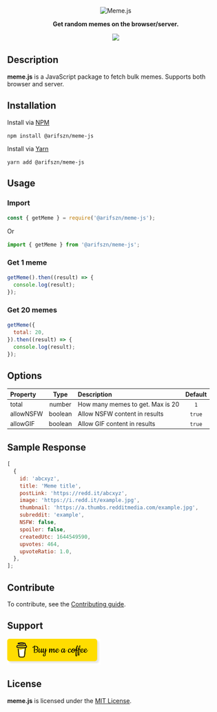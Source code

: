 <p align="center">
    <img src="https://user-images.githubusercontent.com/45073703/170882295-c20a51b9-67b4-414f-9b9e-7178bfc5d8c5.png" alt="Meme.js" >
</p>
<p align="center">
  <b>Get random memes on the browser/server.</b>
</p>
<p align="center">
  <a href="https://github.com/arifszn/meme.js/actions/workflows/test.yml">
    <img src="https://github.com/arifszn/meme.js/actions/workflows/test.yml/badge.svg"/>
  </a>
</p>

## Description

**meme.js** is a JavaScript package to fetch bulk memes. Supports both browser and server.

## Installation

Install via <a href="https://www.npmjs.com/package/@arifszn/meme-js">NPM</a>

```
npm install @arifszn/meme-js
```

Install via <a href="https://yarnpkg.com/package/@arifszn/meme-js">Yarn</a>

```
yarn add @arifszn/meme-js
```

## Usage

### Import

```js
const { getMeme } = require('@arifszn/meme-js');
```

Or

```js
import { getMeme } from '@arifszn/meme-js';
```

### Get 1 meme

```js
getMeme().then((result) => {
  console.log(result);
});
```

### Get 20 memes

```js
getMeme({
  total: 20,
}).then((result) => {
  console.log(result);
});
```

## Options

| Property  |  Type   | Description                      |      Default      |
| :-------- | :-----: | :------------------------------- | :---------------: |
| total     | number  | How many memes to get. Max is 20 |  <code>1</code>   |
| allowNSFW | boolean | Allow NSFW content in results    | <code>true</code> |
| allowGIF  | boolean | Allow GIF content in results     | <code>true</code> |

## Sample Response

```js
[
  {
    id: 'abcxyz',
    title: 'Meme title',
    postLink: 'https://redd.it/abcxyz',
    image: 'https://i.redd.it/example.jpg',
    thumbnail: 'https://a.thumbs.redditmedia.com/example.jpg',
    subreddit: 'example',
    NSFW: false,
    spoiler: false,
    createdUtc: 1644549590,
    upvotes: 464,
    upvoteRatio: 1.0,
  },
];
```

## Contribute

To contribute, see the [Contributing guide](https://github.com/arifszn/meme.js/blob/main/CONTRIBUTING.md).

## Support

<a href="https://www.buymeacoffee.com/arifszn" target="_blank">
  <img
    src="https://raw.githubusercontent.com/arifszn/arifszn/main/assets/bmc-button.png"
    alt="Buy Me A Coffee"
    height="60" 
    width="217"
  >
</a>

## License

**meme.js** is licensed under the [MIT License](https://github.com/arifszn/meme.js/blob/main/LICENSE).
